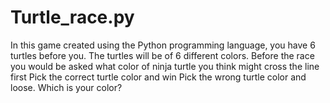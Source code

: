 # Turtle_race.py
In this game created using the Python programming language, you have 6 turtles before you.
The turtles will be of 6 different colors. Before the race you would be asked what color of ninja turtle you think might cross the line first
Pick the correct turtle color and win
Pick the wrong turtle color and loose. Which is your color?
